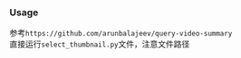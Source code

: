 ### Usage

参考`https://github.com/arunbalajeev/query-video-summary`  
直接运行`select_thumbnail.py`文件，注意文件路径